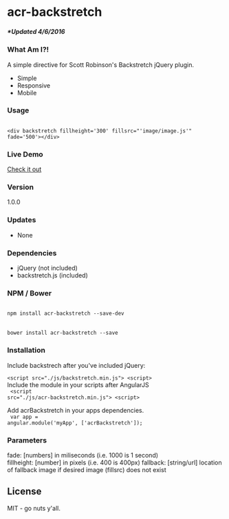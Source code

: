 # acr-backstretch
##### *Updated 4/6/2016

### What Am I?!
A simple directive for Scott Robinson's Backstretch jQuery plugin.
  - Simple
  - Responsive
  - Mobile

### Usage
<code>
&#x3C;div backstretch fillheight=&#x27;300&#x27; fillsrc=&#x22;'image/image.js'&#x22; fade=&#x27;500&#x27;&#x3E;&#x3C;/div&#x3E;
</code>

### Live Demo 
[Check it out](https://allenroyston.herokuapp.com/access/acr-backstretch/index.html "Title")


### Version
1.0.0

### Updates
 - None

### Dependencies
- jQuery  (not included)
- backstretch.js (included)

### NPM / Bower
<code>
npm install acr-backstretch --save-dev
</code>
<br>
<code>
bower install acr-backstretch --save
</code>

### Installation
Include backstrech after you've included jQuery:<br>
<code>
&lt;script src="./js/backstretch.min.js"&gt; &lt;script&gt;
</code>
<br>
Include the module in your scripts after AngularJS<br>
<code>
&lt;script src="./js/acr-backstretch.min.js"&gt; &lt;script&gt;
</code>

Add acrBackstretch in your apps dependencies.<br> 
<code>
var app = angular.module('myApp', ['acrBackstretch']);
</code>


### Parameters
fade: [numbers] in miliseconds (i.e. 1000 is 1 second)<br>
fillheight: [number] in pixels (i.e. 400 is 400px)
fallback: [string/url] location of fallback image if desired image (fillsrc) does not exist



License
----

MIT - go nuts y'all.
